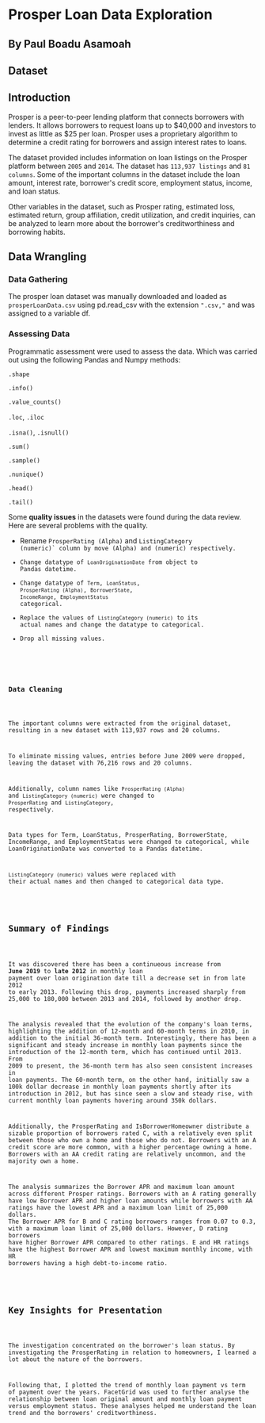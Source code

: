 <h1>Prosper Loan Data Exploration</h1>
<h2>By Paul Boadu Asamoah</h2>

<h2>Dataset</h2>
<a id="intro"></a>
<h2>Introduction</h2>
Prosper is a peer-to-peer lending platform that connects borrowers with lenders. It allows borrowers to request loans up to $40,000 and investors to invest as little as $25 per loan. Prosper uses a proprietary algorithm to determine a credit rating for borrowers and assign interest rates to loans.

The dataset provided includes information on loan listings on the Prosper platform between <code>2005</code> and <code>2014</code>. The dataset has <code>113,937 listings</code> and <code>81 columns</code>. Some of the important columns in the dataset include the loan amount, interest rate, borrower's credit score, employment status, income, and loan status.

Other variables in the dataset, such as Prosper rating, estimated loss, estimated return, group affiliation, credit utilization, and credit inquiries, can be analyzed to learn more about the borrower's creditworthiness and borrowing habits. 

<a id="wrangling"></a>
<h2>Data Wrangling</h2>

<a id="gathering"></a>
<h3>Data Gathering</h3>

The prosper loan dataset was manually downloaded and loaded as <code>prosperLoanData.csv</code> using pd.read_csv with the extension <code>".csv,"</code> and was assigned to a variable df.

<a id="assessing"></a>
<h3>Assessing Data</h3>

Programmatic assessment were used to assess the data. Which was carried out using the following Pandas and Numpy methods:

<code>.shape</code>

<code>.info()</code>

<code>.value_counts()</code>

<code>.loc</code>, <code>.iloc</code>

<code>.isna()</code>, <code>.isnull()</code>

<code>.sum()</code>

<code>.sample()</code>

<code>.nunique()</code>

<code>.head()</code>

<code>.tail()</code>

Some __quality issues__ in the datasets were found during the data review. Here are several problems with the quality.

- Rename <code>ProsperRating (Alpha)</code> and <code>ListingCategory (numeric)` column by move (Alpha) and (numeric) respectively.
- Change datatype of `LoanOriginationDate` from object to Pandas datetime.
- Change datatype of `Term`, `LoanStatus`, `ProsperRating (Alpha)`, `BorrowerState`, `IncomeRange`, `EmploymentStatus` categorical.
- Replace the values of `ListingCategory (numeric)` to its actual names and change the datatype to categorical.
- Drop all missing values.

<a id="cleaning"></a>
<h3>Data Cleaning</h3>

The important columns were extracted from the original dataset, resulting in a new dataset with 113,937 rows and 20 columns. 

To eliminate missing values, entries before June 2009 were dropped, leaving the dataset with 76,216 rows and 20 columns.

Additionally, column names like `ProsperRating (Alpha)` and `ListingCategory (numeric)` were changed to `ProsperRating` and `ListingCategory`, respectively. 

Data types for Term, LoanStatus, ProsperRating, BorrowerState, IncomeRange, and EmploymentStatus were changed to categorical, while LoanOriginationDate was converted to a Pandas datetime. 

`ListingCategory (numeric)` values were replaced with their actual names and then changed to categorical data type.

<a id="summary"></a>
<h2>Summary of Findings</h2>

It was discovered there has been a continueous increase from __June 2019__ to __late 2012__ in monthly loan payment over loan origination date till a decrease set in from late 2012 to early 2013. Following this drop, payments increased sharply from 25,000 to 180,000 between 2013 and 2014, followed by another drop.

The analysis revealed that the evolution of the company's loan terms, highlighting the addition of 12-month and 60-month terms in 2010, in addition to the initial 36-month term. Interestingly, there has been a significant and steady increase in monthly loan payments since the introduction of the 12-month term, which has continued until 2013. From 2009 to present, the 36-month term has also seen consistent increases in loan payments. The 60-month term, on the other hand, initially saw a 100k dollar decrease in monthly loan payments shortly after its introduction in 2012, but has since seen a slow and steady rise, with current monthly loan payments hovering around 350k dollars.

Additionally, the ProsperRating and IsBorrowerHomeowner distribute a sizable proportion of borrowers rated C, with a relatively even split between those who own a home and those who do not. Borrowers with an A credit score are more common, with a higher percentage owning a home. Borrowers with an AA credit rating are relatively uncommon, and the majority own a home.

The analysis summarizes the Borrower APR and maximum loan amount across different Prosper ratings. Borrowers with an A rating generally have low Borrower APR and higher loan amounts while borrowers with AA ratings have the lowest APR and a maximum loan limit of 25,000 dollars. The Borrower APR for B and C rating borrowers ranges from 0.07 to 0.3, with a maximum loan limit of 25,000 dollars. However, D rating borrowers have higher Borrower APR compared to other ratings. E and HR ratings have the highest Borrower APR and lowest maximum monthly income, with HR borrowers having a high debt-to-income ratio.

<a id="insights"></a>
<h2>Key Insights for Presentation</h2>

The investigation concentrated on the borrower's loan status. By investigating the ProsperRating in relation to homeowners, I learned a lot about the nature of the borrowers. 

Following that, I plotted the trend of monthly loan payment vs term of payment over the years. FacetGrid was used to further analyse the relationship between loan original amount and monthly loan payment versus employment status. 
These analyses helped me understand the loan trend and the borrowers' creditworthiness.
